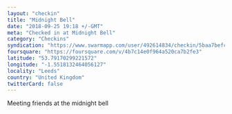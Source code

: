 ```yaml
---
layout: "checkin"
title: "Midnight Bell"
date: "2018-09-25 19:18 +/-GMT"
meta: "Checked in at Midnight Bell"
category: "Checkins"
syndication: "https://www.swarmapp.com/user/492614834/checkin/5baa7befcad1b6002cee58ff"
foursquare: "https://foursquare.com/v/4b7c14e0f964a520ca7b2fe3"
latitude: "53.79170299221572"
longitude: "-1.5518132464056127"
locality: "Leeds"
country: "United Kingdom"
twitterCard: false
---
```

Meeting friends at the midnight bell
